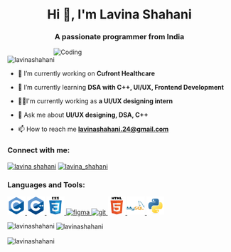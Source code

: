 <h1 align="center">Hi 👋, I'm Lavina Shahani</h1>
<h3 align="center">A passionate programmer from India</h3>
<img align="right" alt="Coding" width="400" src=""C:\Users\rajku\OneDrive\Desktop\Lavina\image_processing20210722-25951-90hfg0.gif"">

<p align="left"> <img src="https://komarev.com/ghpvc/?username=lavinashahani&label=Profile%20views&color=374ec3&style=flat" alt="lavinashahani" /> </p>

- 🔭 I’m currently working on **Cufront Healthcare**

- 🌱 I’m currently learning **DSA with C++, UI/UX, Frontend Development**

- 👩‍💼I'm currently working as **a UI/UX designing intern**

- 💬 Ask me about **UI/UX designing, DSA, C++**

- 📫 How to reach me **lavinashahani.24@gmail.com**

<h3 align="left">Connect with me:</h3>
<p align="left">
<a href="https://linkedin.com/in/lavina shahani" target="blank"><img align="center" src="https://raw.githubusercontent.com/rahuldkjain/github-profile-readme-generator/master/src/images/icons/Social/linked-in-alt.svg" alt="lavina shahani" height="30" width="40" /></a>
<a href="https://www.codechef.com/users/lavina_shahani" target="blank"><img align="center" src="https://cdn.jsdelivr.net/npm/simple-icons@3.1.0/icons/codechef.svg" alt="lavina_shahani" height="30" width="40" /></a>
</p>

<h3 align="left">Languages and Tools:</h3>
<p align="left"> <a href="https://www.cprogramming.com/" target="_blank" rel="noreferrer"> <img src="https://raw.githubusercontent.com/devicons/devicon/master/icons/c/c-original.svg" alt="c" width="40" height="40"/> </a> <a href="https://www.w3schools.com/cpp/" target="_blank" rel="noreferrer"> <img src="https://raw.githubusercontent.com/devicons/devicon/master/icons/cplusplus/cplusplus-original.svg" alt="cplusplus" width="40" height="40"/> </a> <a href="https://www.w3schools.com/css/" target="_blank" rel="noreferrer"> <img src="https://raw.githubusercontent.com/devicons/devicon/master/icons/css3/css3-original-wordmark.svg" alt="css3" width="40" height="40"/> </a> <a href="https://www.figma.com/" target="_blank" rel="noreferrer"> <img src="https://www.vectorlogo.zone/logos/figma/figma-icon.svg" alt="figma" width="40" height="40"/> </a> <a href="https://git-scm.com/" target="_blank" rel="noreferrer"> <img src="https://www.vectorlogo.zone/logos/git-scm/git-scm-icon.svg" alt="git" width="40" height="40"/> </a> <a href="https://www.w3.org/html/" target="_blank" rel="noreferrer"> <img src="https://raw.githubusercontent.com/devicons/devicon/master/icons/html5/html5-original-wordmark.svg" alt="html5" width="40" height="40"/> </a> <a href="https://www.mysql.com/" target="_blank" rel="noreferrer"> <img src="https://raw.githubusercontent.com/devicons/devicon/master/icons/mysql/mysql-original-wordmark.svg" alt="mysql" width="40" height="40"/> </a> <a href="https://www.python.org" target="_blank" rel="noreferrer"> <img src="https://raw.githubusercontent.com/devicons/devicon/master/icons/python/python-original.svg" alt="python" width="40" height="40"/> </a> </p>

<p><img align="left" src="https://github-readme-stats.vercel.app/api/top-langs?username=lavinashahani&show_icons=true&locale=en&layout=compact" alt="lavinashahani" /></p>

<p>&nbsp;<img align="center" src="https://github-readme-stats.vercel.app/api?username=lavinashahani&show_icons=true&locale=en" alt="lavinashahani" /></p>

<p><img align="center" src="https://github-readme-streak-stats.herokuapp.com/?user=lavinashahani&theme=default" alt="lavinashahani" /></p>

